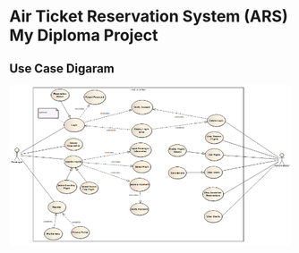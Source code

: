 # Air Ticket Reservation System (ARS) My Diploma Project
## Use Case Digaram

![alt text](https://raw.githubusercontent.com/GeorgeT01/ars/master/images/usecaseimg.png)

